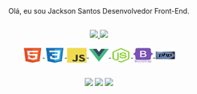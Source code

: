 <div align="center">
 Olá, eu sou Jackson Santos Desenvolvedor Front-End.
</div>

##

<div align="center">
  <a href="https://www.linkedin.com/in/jacksondev10">
  <img height="180em" src="https://github-readme-stats.vercel.app/api?username=jacksondev10&show_icons=true&theme=ocean_dark&include_all_commits=true&count_private=true"/>
  <img height="180em" src="https://github-readme-stats.vercel.app/api/top-langs/?username=jacksondev10&layout=compact&langs_count=7&theme=ocean_dark"/>
</div>

<div align="center" style="display: inline_block"><br>
  <img align="center"  height="30" width="40" src="https://raw.githubusercontent.com/devicons/devicon/master/icons/html5/html5-original.svg">
  <img align="center"  height="30" width="40" src="https://raw.githubusercontent.com/devicons/devicon/master/icons/css3/css3-original.svg">
  <img align="center"  height="30" width="40" src="https://github.com/devicons/devicon/blob/master/icons/javascript/javascript-original.svg">
  <img align="center"  height="30" width="40" src="https://github.com/devicons/devicon/blob/master/icons/vuejs/vuejs-original.svg">
  <img align="center"  height="30" width="40" src="https://github.com/devicons/devicon/blob/master/icons/nodejs/nodejs-plain.svg">
  <img align="center"  height="30" width="40" src="https://github.com/devicons/devicon/blob/master/icons/bootstrap/bootstrap-plain-wordmark.svg">
  <img align="center" " height="30" width="40" src="https://github.com/devicons/devicon/blob/master/icons/php/php-original.svg"> 
</div>

##

<div align="center">
 <a href="https://www.instagram.com/jacksonn.f/" target="_blank"><img src="https://img.shields.io/badge/-Instagram-%23E4405F?style=for-the-badge&logo=instagram&logoColor=white" target="_blank"></a>
 <a href="https://www.linkedin.com/in/jackson-santos-a57a16229" target="_blank"><img src="https://img.shields.io/badge/-LinkedIn-%230077B5?style=for-the-badge&logo=linkedin&logoColor=white" target="_blank"></a> 
  <a href="https://jacksondev10.vercel.app/" target="_blank"><img src="https://img.shields.io/badge/Web-Site-brightgreen?style=for-the-badge&logo=appveyor" target="_blank"></a> 
</div>
